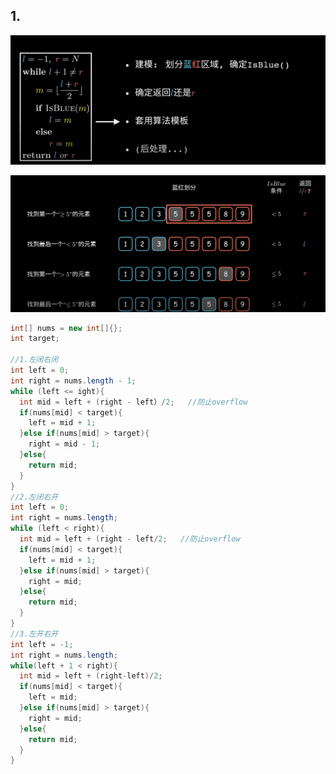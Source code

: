 ## 1.

![image-20221011002052582](images/image-20221011002052582.png)

![image-20221011002102084](images/image-20221011002102084.png)

```java
int[] nums = new int[]{};
int target;

//1.左闭右闭
int left = 0;
int right = nums.length - 1;
while (left <= ight){  
  int mid = left + (right - left）/2;   //防止overflow
  if(nums[mid] < target){
    left = mid + 1;
  }else if(nums[mid] > target){
    right = mid - 1;       
  }else{
    return mid;
  }
}
//2.左闭右开
int left = 0;
int right = nums.length;
while (left < right){  
  int mid = left + (right - left/2;   //防止overflow
  if(nums[mid] < target){
    left = mid + 1;
  }else if(nums[mid] > target){
    right = mid;       
  }else{
    return mid;
  }
}
//3.左开右开
int left = -1;
int right = nums.length;
while(left + 1 < right){
  int mid = left + (right-left)/2;
  if(nums[mid] < target){
    left = mid;
  }else if(nums[mid] > target){
  	right = mid;  
  }else{
    return mid;
  }
}
                    
                    
```

